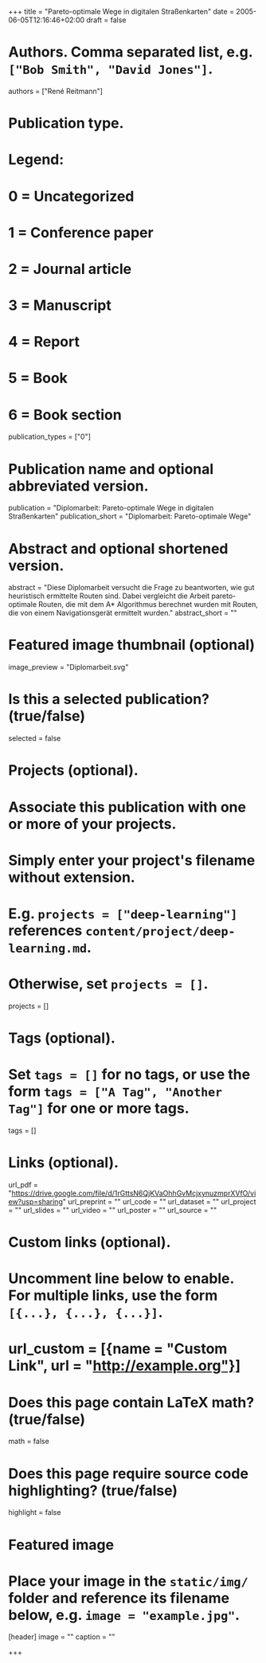 +++
title = "Pareto-optimale Wege in digitalen Straßenkarten"
date = 2005-06-05T12:16:46+02:00
draft = false

# Authors. Comma separated list, e.g. `["Bob Smith", "David Jones"]`.
authors = ["René Reitmann"]

# Publication type.
# Legend:
# 0 = Uncategorized
# 1 = Conference paper
# 2 = Journal article
# 3 = Manuscript
# 4 = Report
# 5 = Book
# 6 = Book section
publication_types = ["0"]

# Publication name and optional abbreviated version.
publication = "Diplomarbeit: Pareto-optimale Wege in digitalen Straßenkarten"
publication_short = "Diplomarbeit: Pareto-optimale Wege"

# Abstract and optional shortened version.
abstract = "Diese Diplomarbeit versucht die Frage zu beantworten, wie gut heuristisch ermittelte Routen sind. Dabei vergleicht die Arbeit pareto-optimale Routen, die mit dem A* Algorithmus berechnet wurden mit Routen, die von einem Navigationsgerät ermittelt wurden."
abstract_short = ""

# Featured image thumbnail (optional)
image_preview = "Diplomarbeit.svg"

# Is this a selected publication? (true/false)
selected = false

# Projects (optional).
#   Associate this publication with one or more of your projects.
#   Simply enter your project's filename without extension.
#   E.g. `projects = ["deep-learning"]` references `content/project/deep-learning.md`.
#   Otherwise, set `projects = []`.
projects = []

# Tags (optional).
#   Set `tags = []` for no tags, or use the form `tags = ["A Tag", "Another Tag"]` for one or more tags.
tags = []

# Links (optional).
url_pdf = "https://drive.google.com/file/d/1rGttsN6QjKVaOhhGvMcjxynuzmprXVfO/view?usp=sharing"
url_preprint = ""
url_code = ""
url_dataset = ""
url_project = ""
url_slides = ""
url_video = ""
url_poster = ""
url_source = ""

# Custom links (optional).
#   Uncomment line below to enable. For multiple links, use the form `[{...}, {...}, {...}]`.
# url_custom = [{name = "Custom Link", url = "http://example.org"}]

# Does this page contain LaTeX math? (true/false)
math = false

# Does this page require source code highlighting? (true/false)
highlight = false

# Featured image
# Place your image in the `static/img/` folder and reference its filename below, e.g. `image = "example.jpg"`.
[header]
image = ""
caption = ""

+++
